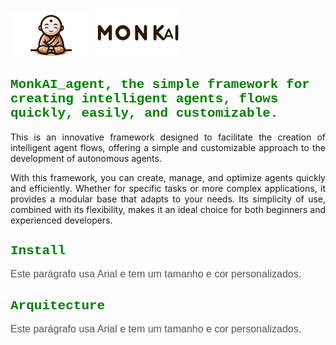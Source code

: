 <img src="mascote_monkai.png" alt="Logo" width="130"> <img src="logo_monkai.png" alt="Logo" width="140">


<h2 style="font-family: 'Courier New', monospace; color: green;"> MonkAI_agent, the simple framework for creating intelligent agents, flows quickly, easily, and customizable.</h2>

<p style="font-family: Arial, sans-serif; font-size: 16px; color: #555;">
  <div style="text-align: justify;">
  This is an innovative framework designed to facilitate the creation of intelligent agent flows, offering a simple and customizable approach to the development of autonomous agents.

  With this framework, you can create, manage, and optimize agents quickly and efficiently. Whether for specific tasks or more complex applications, it provides a modular base that adapts to your needs. Its simplicity of use, combined with its flexibility, makes it an ideal choice for both beginners and experienced developers.
   </div>
</p>

<h2 style="font-family: 'Courier New', monospace; color: green;">Install</h2> 

<p style="font-family: Arial, sans-serif; font-size: 16px; color: #555;">
Este parágrafo usa Arial e tem um tamanho e cor personalizados.
</p>

<h2 style="font-family: 'Courier New', monospace; color: green;">Arquitecture</h2>  

<p style="font-family: Arial, sans-serif; font-size: 16px; color: #555;">
Este parágrafo usa Arial e tem um tamanho e cor personalizados.
</p>

